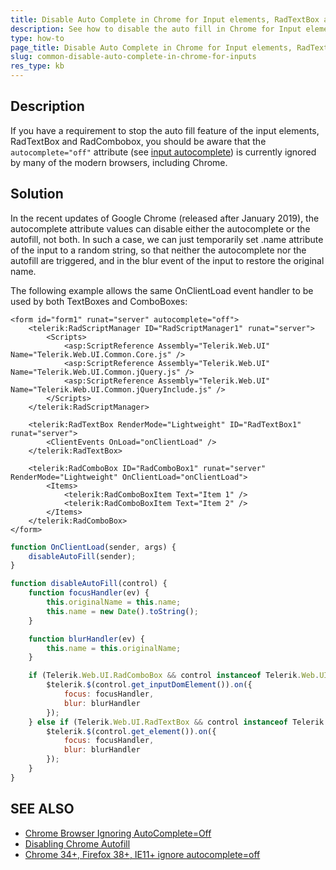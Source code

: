 ```yaml
---
title: Disable Auto Complete in Chrome for Input elements, RadTextBox and RadComboBox
description: See how to disable the auto fill in Chrome for Input elements, RadTextBox and RadComboBox 
type: how-to
page_title: Disable Auto Complete in Chrome for Input elements, RadTextBox and RadComboBox
slug: common-disable-auto-complete-in-chrome-for-inputs
res_type: kb
---
```


## Description

If you have a requirement to stop the auto fill feature of the input elements, RadTextBox and RadCombobox, you should be aware that the `autocomplete="off"` attribute (see [input autocomplete](https://www.w3schools.com/tags/att_input_autocomplete.asp)) is currently ignored by many of the modern browsers, including Chrome.

## Solution

In the recent updates of Google Chrome (released after January 2019), the autocomplete attribute values can disable either the autocomplete or the autofill, not both. In such a case, we can just temporarily set .name attribute of the input to a random string, so that neither the autocomplete nor the autofill are triggered, and in the blur event of the input to restore the original name.

The following example allows the same OnClientLoad event handler to be used by both TextBoxes and ComboBoxes:

````ASP.NET
<form id="form1" runat="server" autocomplete="off">
    <telerik:RadScriptManager ID="RadScriptManager1" runat="server">
        <Scripts>
            <asp:ScriptReference Assembly="Telerik.Web.UI" Name="Telerik.Web.UI.Common.Core.js" />
            <asp:ScriptReference Assembly="Telerik.Web.UI" Name="Telerik.Web.UI.Common.jQuery.js" />
            <asp:ScriptReference Assembly="Telerik.Web.UI" Name="Telerik.Web.UI.Common.jQueryInclude.js" />
        </Scripts>
    </telerik:RadScriptManager>

    <telerik:RadTextBox RenderMode="Lightweight" ID="RadTextBox1" runat="server">
        <ClientEvents OnLoad="onClientLoad" />
    </telerik:RadTextBox>

    <telerik:RadComboBox ID="RadComboBox1" runat="server" RenderMode="Lightweight" OnClientLoad="onClientLoad">
        <Items>
            <telerik:RadComboBoxItem Text="Item 1" />
            <telerik:RadComboBoxItem Text="Item 2" />
        </Items>
    </telerik:RadComboBox>
</form>
````

````JavaScript
function OnClientLoad(sender, args) {
    disableAutoFill(sender);
}

function disableAutoFill(control) {
    function focusHandler(ev) {
        this.originalName = this.name;
        this.name = new Date().toString();
    }

    function blurHandler(ev) {
        this.name = this.originalName;
    }

    if (Telerik.Web.UI.RadComboBox && control instanceof Telerik.Web.UI.RadComboBox) {
        $telerik.$(control.get_inputDomElement()).on({
            focus: focusHandler,
            blur: blurHandler
        });
    } else if (Telerik.Web.UI.RadTextBox && control instanceof Telerik.Web.UI.RadTextBox) {
        $telerik.$(control.get_element()).on({
            focus: focusHandler,
            blur: blurHandler
        });
    }
}
````

## SEE ALSO

* [Chrome Browser Ignoring AutoComplete=Off](https://stackoverflow.com/questions/12374442/chrome-browser-ignoring-autocomplete-off)
* [Disabling Chrome Autofill](https://stackoverflow.com/questions/15738259/disabling-chrome-autofill/30976223#30976223) 
* [Chrome 34+, Firefox 38+, IE11+ ignore autocomplete=off](https://makandracards.com/makandra/24933-chrome-34+-firefox-38+-ie11+-ignore-autocomplete-off)


